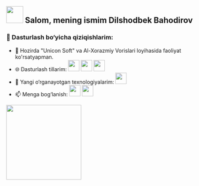 ## <img src="https://media3.giphy.com/media/v1.Y2lkPTc5MGI3NjExMmdqc3U2M2x0cGE0ZnBucXdjaHAzc2Y3Yno5dnA3OXhmcTU0ZWljMyZlcD12MV9pbnRlcm5hbF9naWZfYnlfaWQmY3Q9cw/m0dmKBkncVETJv2h0S/giphy.gif" width="45px"> Salom, mening ismim Dilshodbek Bahodirov
### 🚀 Dasturlash bo‘yicha qiziqishlarim:
- 🔭 Hozirda "Unicon Soft" va Al-Xorazmiy Vorislari loyihasida faoliyat ko'rsatyapman.
- 🌐 Dasturlash tillarim: <img src="https://media0.giphy.com/media/v1.Y2lkPTc5MGI3NjExY3B4MmVoNDIyZDYycXBsYXNvNGt6dDRyOWlsZHRoNXh3b2V0cTljbyZlcD12MV9pbnRlcm5hbF9naWZfYnlfaWQmY3Q9cw/XAxylRMCdpbEWUAvr8/giphy.gif" height="30px"> <img src="https://media4.giphy.com/media/v1.Y2lkPTc5MGI3NjExc3JwYTc1ZDlxN3lxZXBrZWJheHA0eG5uZm12dXJxbGgzeTgza21pZCZlcD12MV9pbnRlcm5hbF9naWZfYnlfaWQmY3Q9cw/fsEaZldNC8A1PJ3mwp/giphy.gif" 
height="30px"> <img src="https://media2.giphy.com/media/v1.Y2lkPTc5MGI3NjExaWYweTN6MWpsMGlqa3hsYmhvODY3bnplaXNxb2x2cmg4ODNqbXAydyZlcD12MV9pbnRlcm5hbF9naWZfYnlfaWQmY3Q9cw/ln7z2eWriiQAllfVcn/giphy.gif" height="30px">
- 🌱 Yangi o‘rganayotgan texnologiyalarim: <img src="https://media4.giphy.com/media/v1.Y2lkPTc5MGI3NjExY3Azd2xuZzBtOTN2eDVlMHZzYmV1ejl5a3luMDI1ZXJoeWJjMWJwdiZlcD12MV9pbnRlcm5hbF9naWZfYnlfaWQmY3Q9cw/eNAsjO55tPbgaor7ma/giphy.gif" height="30px">
- 📫 Menga bog‘lanish:   <a href="https://t.me/Dilshod_2636
"><img src="https://media0.giphy.com/media/v1.Y2lkPTc5MGI3NjExd3c1OXF3czgzdGJ6Y2cweWw1cm14cXo2OG5taHM5cXlyaTV6b3ZkOCZlcD12MV9pbnRlcm5hbF9naWZfYnlfaWQmY3Q9cw/DUXzmdy2naQa0UTtNn/giphy.gif" height="30px"></a>  <a href="https://www.instagram.com/bohodirov.dilshod"><img src="https://media4.giphy.com/media/v1.Y2lkPTc5MGI3NjExYThveTczZXZzMnR2NGRsMDk4eTI5a2R5a3NqOHNuOGp6dW53OWxjbyZlcD12MV9pbnRlcm5hbF9naWZfYnlfaWQmY3Q9cw/eTtXHP8CyQHHa4M8EM/giphy.gif" height="30px"></a>

<img src="https://media4.giphy.com/media/v1.Y2lkPTc5MGI3NjExanF3OTg5NDdhbzdsNHBkYWNtYzNxeGowZHBwdW1ocTE4emh4Y2g3eCZlcD12MV9pbnRlcm5hbF9naWZfYnlfaWQmY3Q9dHM/3SL41WtN5l9DNdPJGs/giphy.gif" width=200px>

